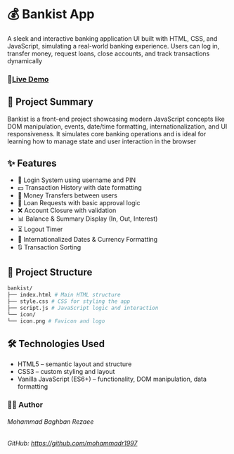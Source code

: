 # 💰 Bankist App

A sleek and interactive banking application UI built with HTML, CSS, and JavaScript, simulating a real-world banking experience. Users can log in, transfer money, request loans, close accounts, and track transactions dynamically

### 🔗[Live Demo](https://bankist-app-alpha-ecru.vercel.app/)

## 📖 Project Summary

Bankist is a front-end project showcasing modern JavaScript concepts like DOM manipulation, events, date/time formatting, internationalization, and UI responsiveness. It simulates core banking operations and is ideal for learning how to manage state and user interaction in the browser

## ✨ Features

* 🔐 Login System using username and PIN
* 💵 Transaction History with date formatting
* 🔄 Money Transfers between users
* 🏦 Loan Requests with basic approval logic
* ❌ Account Closure with validation
* 📊 Balance & Summary Display (In, Out, Interest)
* ⏳ Logout Timer
* 📅 Internationalized Dates & Currency Formatting
* 🔃 Transaction Sorting

## 📁 Project Structure
 ```bash
bankist/
├── index.html # Main HTML structure
├── style.css # CSS for styling the app
├── script.js # JavaScript logic and interaction
└── icon/
└── icon.png # Favicon and logo
```

## 🛠️ Technologies Used

- HTML5 – semantic layout and structure
- CSS3 – custom styling and layout
- Vanilla JavaScript (ES6+) – functionality, DOM manipulation, data formatting

### 🧑‍💻 Author
###### Mohammad Baghban Rezaee
###### GitHub: https://github.com/mohammadr1997
